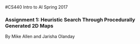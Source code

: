 #CS440 Intro to AI Spring 2017
### Assignment 1: Heuristic Search Through Procedurally Generated 2D Maps
By Mike Allen and Jarisha Olanday

